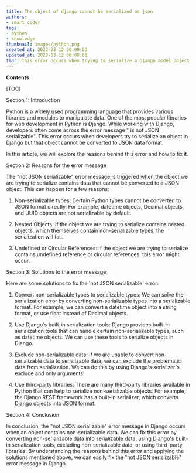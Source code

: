 ```yaml
---
title: The object of django cannot be serialized as json
authors:
- smart_coder
tags:
- python
- knowledge
thumbnail: images/python.png
created_at: 2023-03-12 00:00:00
updated_at: 2023-03-12 00:00:00
tldr: This error occurs when trying to serialize a Django model object directly to JSON.
---
```


**Contents**

[TOC]

Section 1: Introduction

Python is a widely used programming language that provides various libraries and modules to manipulate data. One of the most popular libraries for web development in Python is Django. While working with Django, developers often come across the error message "<Django object> is not JSON serializable". This error occurs when developers try to serialize an object in Django but that object cannot be converted to JSON data format.

In this article, we will explore the reasons behind this error and how to fix it.

Section 2: Reasons for the error message

The "not JSON serializable" error message is triggered when the object we are trying to serialize contains data that cannot be converted to a JSON object. This can happen for a few reasons:

1. Non-serializable types: Certain Python types cannot be converted to JSON format directly. For example, datetime objects, Decimal objects, and UUID objects are not serializable by default.

2. Nested Objects: If the object we are trying to serialize contains nested objects, which themselves contain non-serializable types, the serialization will fail.

3. Undefined or Circular References: If the object we are trying to serialize contains undefined reference or circular references, this error might occur.

Section 3: Solutions to the error message

Here are some solutions to fix the 'not JSON serializable' error:

1. Convert non-serializable types to serializable types: We can solve the serialization error by converting non-serializable types into a serializable format. For example, we can convert a datetime object into a string format, or use float instead of Decimal objects.

2. Use Django's built-in serialization tools: Django provides built-in serialization tools that can handle certain non-serializable types, such as datetime objects. We can use these tools to serialize objects in Django.

3. Exclude non-serializable data: If we are unable to convert non-serializable data to serializable data, we can exclude the problematic data from serialization. We can do this by using Django's serializer's exclude and only arguments.

4. Use third-party libraries: There are many third-party libraries available in Python that can help to serialize non-serializable objects. For example, the Django REST framework has a built-in serializer, which converts Django objects into JSON format.

Section 4: Conclusion

In conclusion, the "not JSON serializable" error message in Django occurs when an object contains non-serializable data. We can fix this error by converting non-serializable data into serializable data, using Django's built-in serialization tools, excluding non-serializable data, or using third-party libraries. By understanding the reasons behind this error and applying the solutions mentioned above, we can easily fix the "not JSON serializable" error message in Django.
